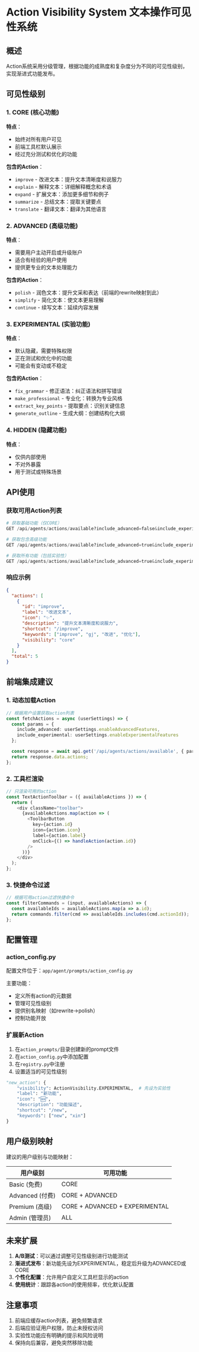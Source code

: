 # Action Visibility System 文本操作可见性系统

## 概述

Action系统采用分级管理，根据功能的成熟度和复杂度分为不同的可见性级别，实现渐进式功能发布。

## 可见性级别

### 1. CORE (核心功能)
**特点**：
- 始终对所有用户可见
- 前端工具栏默认展示
- 经过充分测试和优化的功能

**包含的Action**：
- `improve` - 改进文本：提升文本清晰度和说服力
- `explain` - 解释文本：详细解释概念和术语
- `expand` - 扩展文本：添加更多细节和例子
- `summarize` - 总结文本：提取关键要点
- `translate` - 翻译文本：翻译为其他语言

### 2. ADVANCED (高级功能)
**特点**：
- 需要用户主动开启或升级账户
- 适合有经验的用户使用
- 提供更专业的文本处理能力

**包含的Action**：
- `polish` - 润色文本：提升文采和表达（前端的rewrite映射到此）
- `simplify` - 简化文本：使文本更易理解
- `continue` - 续写文本：延续内容发展

### 3. EXPERIMENTAL (实验功能)
**特点**：
- 默认隐藏，需要特殊权限
- 正在测试和优化中的功能
- 可能会有变动或不稳定

**包含的Action**：
- `fix_grammar` - 修正语法：纠正语法和拼写错误
- `make_professional` - 专业化：转换为专业风格
- `extract_key_points` - 提取要点：识别关键信息
- `generate_outline` - 生成大纲：创建结构化大纲

### 4. HIDDEN (隐藏功能)
**特点**：
- 仅供内部使用
- 不对外暴露
- 用于测试或特殊场景

## API使用

### 获取可用Action列表

```python
# 获取基础功能（仅CORE）
GET /api/agents/actions/available?include_advanced=false&include_experimental=false

# 获取包含高级功能
GET /api/agents/actions/available?include_advanced=true&include_experimental=false

# 获取所有功能（包括实验性）
GET /api/agents/actions/available?include_advanced=true&include_experimental=true
```

### 响应示例

```json
{
  "actions": [
    {
      "id": "improve",
      "label": "改进文本",
      "icon": "✨",
      "description": "提升文本清晰度和说服力",
      "shortcut": "/improve",
      "keywords": ["improve", "gj", "改进", "优化"],
      "visibility": "core"
    }
  ],
  "total": 5
}
```

## 前端集成建议

### 1. 动态加载Action

```typescript
// 根据用户设置获取action列表
const fetchActions = async (userSettings) => {
  const params = {
    include_advanced: userSettings.enableAdvancedFeatures,
    include_experimental: userSettings.enableExperimentalFeatures
  };

  const response = await api.get('/api/agents/actions/available', { params });
  return response.data.actions;
};
```

### 2. 工具栏渲染

```typescript
// 只渲染可用的action
const TextActionToolbar = ({ availableActions }) => {
  return (
    <div className="toolbar">
      {availableActions.map(action => (
        <ToolbarButton
          key={action.id}
          icon={action.icon}
          label={action.label}
          onClick={() => handleAction(action.id)}
        />
      ))}
    </div>
  );
};
```

### 3. 快捷命令过滤

```typescript
// 根据可用action过滤快捷命令
const filterCommands = (input, availableActions) => {
  const availableIds = availableActions.map(a => a.id);
  return commands.filter(cmd => availableIds.includes(cmd.actionId));
};
```

## 配置管理

### action_config.py

配置文件位于：`app/agent/prompts/action_config.py`

主要功能：
- 定义所有action的元数据
- 管理可见性级别
- 提供别名映射（如rewrite→polish）
- 控制功能开放

### 扩展新Action

1. 在`action_prompts/`目录创建新的prompt文件
2. 在`action_config.py`中添加配置
3. 在`registry.py`中注册
4. 设置适当的可见性级别

```python
"new_action": {
    "visibility": ActionVisibility.EXPERIMENTAL,  # 先设为实验性
    "label": "新功能",
    "icon": "🆕",
    "description": "功能描述",
    "shortcut": "/new",
    "keywords": ["new", "xin"]
}
```

## 用户级别映射

建议的用户级别与功能映射：

| 用户级别 | 可用功能 |
|---------|---------|
| Basic (免费) | CORE |
| Advanced (付费) | CORE + ADVANCED |
| Premium (高级) | CORE + ADVANCED + EXPERIMENTAL |
| Admin (管理员) | ALL |

## 未来扩展

1. **A/B测试**：可以通过调整可见性级别进行功能测试
2. **渐进式发布**：新功能先设为EXPERIMENTAL，稳定后升级为ADVANCED或CORE
3. **个性化配置**：允许用户自定义工具栏显示的action
4. **使用统计**：跟踪各action的使用频率，优化默认配置

## 注意事项

1. 前端应缓存action列表，避免频繁请求
2. 后端应验证用户权限，防止未授权访问
3. 实验性功能应有明确的提示和风险说明
4. 保持向后兼容，避免突然移除功能